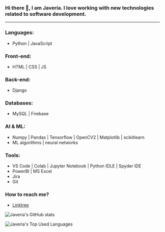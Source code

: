 ### Hi there 👋, I am Javeria. I love working with new technologies related to software development.
<hr />

### Languages:
- Python | JavaScript

### Front-end:
- HTML | CSS | JS

### Back-end:
- Django

### Databases:
- MySQL | Firebase

### AI & ML:
- Numpy | Pandas | Tensorflow | OpenCV2 | Matplotlib | scikitlearn
- ML algorithms | neural networks


### Tools:
- VS Code | Colab | Jupyter Notebook | Python IDLE | Spyder IDE
- PowerBI | MS Excel
- Jira
- Git

### How to reach me?
- [Linktree](https://linktr.ee/JaveriaArif)

![Javeria's GitHub stats](https://github-readme-stats.vercel.app/api?username=Javeria-Arif&show_icons=true&theme=radical)

![Javeria's Top Used Languages](https://github-readme-stats.vercel.app/api/top-langs/?username=Javeria-Arif&layout=compact&theme=radical)
